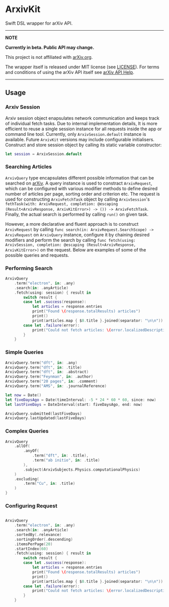 # ArxivKit

Swift DSL wrapper for arXiv API.

---
**NOTE**

**Currently in beta. Public API may change.**

This project is not affiliated with [arXiv.org](https://arxiv.org). 

The wrapper itself is released under MIT license (see [LICENSE](LICENSE)). For terms and conditions of using the arXiv API itself see [arXiv API Help](https://arxiv.org/help/api).

---

## Usage

### Arxiv Session

Arxiv session object enapsulates network communication and keeps track of individual fetch tasks. Due to internal implementation details, It is more efficient to reuse a single session instance for all requests inside the app or command line tool. Currently, only  `ArxivSession.default` instance is available. Future `ArxivKit` versions may include configurable initialisers. Construct and store session object by calling its static variable constructor:

```swift
let session = ArxivSession.default
```

### Searching Articles

`ArxivQuery` type encapsulates different possible information that can be searched on [arXiv](https://arxiv.org). A query instance is used to constract `ArxivRequest`, which can be configured with various modifier methods to define desired number of articles per page, sorting order and criterion etc. The request is used for constructing `ArxivFetchTask` object by calling `ArxivSession`'s `fethTask(with: ArxivRequest, completion: @escaping (Result<ArxivResponse, ArxivKitError>) -> ()) -> ArxivFetchTask`. Finally, the actual search is performed by calling `run()` on given task.

However, a more declarative and fluent approach is to construct `ArxivRequest` by calling `func search(in: ArxivRequest.SearchScope) -> ArxivRequest` on `ArxivQuery` instance, configure it by chaining desired modifiers and perform the search by calling `func fetch(using: ArxivSession, completion: @escaping (Result<ArxivResponse, ArxivKitError>)` on the request. Below are examples of some of the possible queries and requests.

### Performing Search

```swift
ArxivQuery
    .term("electron", in: .any)
    .search(in: .anyArticle)
    .fetch(using: session) { result in
        switch result {
        case let .success(response):
            let articles = response.entries
            print("Found \(response.totalResults) articles")
            print()
            print(articles.map { $0.title }.joined(separator: "\n\n"))
        case let .failure(error):
            print("Could not fetch articles: \(error.localizedDescription)")
        }
    }
```
### Simple Queries

```swift
ArxivQuery.term("dft", in: .any)
ArxivQuery.term("dft", in: .title)
ArxivQuery.term("dft", in: .abstract)
ArxivQuery.term("Feynman", in: .author)
ArxivQuery.term("20 pages", in: .comment)
ArxivQuery.term("AMS", in: .journalReference)

let now = Date()
let fiveDaysAgo = Date(timeInterval: -5 * 24 * 60 * 60, since: now)
let lastFiveDays = DateInterval(start: fiveDaysAgo, end: now)

ArxivQuery.submitted(lastFiveDays)
ArxivQuery.lastUpdated(lastFiveDays)
```

### Complex Queries

``` swift
ArxivQuery
    .allOf(
        .anyOf(
            .term("dft", in: .title),
            .term("ab initio", in: .title)
        ),
        .subject(ArxivSubjects.Physics.computationalPhysics)
    )
    .excluding(
        .term("Cu", in: .title)
    )
}
```
### Configuring Request

```swift

ArxivQuery
    .term("electron", in: .any)
    .search(in: .anyArticle)
    .sortedBy(.relevance)
    .sortingOrder(.descending)
    .itemsPerPage(20)
    .startIndex(60)
    .fetch(using: session) { result in
        switch result {
        case let .success(response):
            let articles = response.entries
            print("Found \(response.totalResults) articles")
            print()
            print(articles.map { $0.title }.joined(separator: "\n\n"))
        case let .failure(error):
            print("Could not fetch articles: \(error.localizedDescription)")
        }
    }
```


